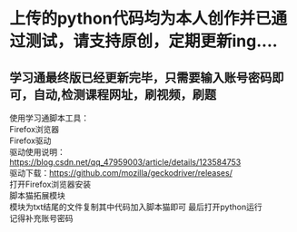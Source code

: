 # 上传的python代码均为本人创作并已通过测试，请支持原创，定期更新ing....<br>
##   学习通最终版已经更新完毕，只需要输入账号密码即可，自动,检测课程网址，刷视频，刷题<br>
使用学习通脚本工具：<br>
Firefox浏览器<br>
Firefox驱动 <br>
驱动使用说明：https://blog.csdn.net/qq_47959003/article/details/123584753<br>
驱动下载：https://github.com/mozilla/geckodriver/releases/<br>
打开Firefox浏览器安装<br>
脚本猫拓展模块<br>
模块为txt结尾的文件复制其中代码加入脚本猫即可
最后打开python运行<br>
记得补充账号密码<br>
